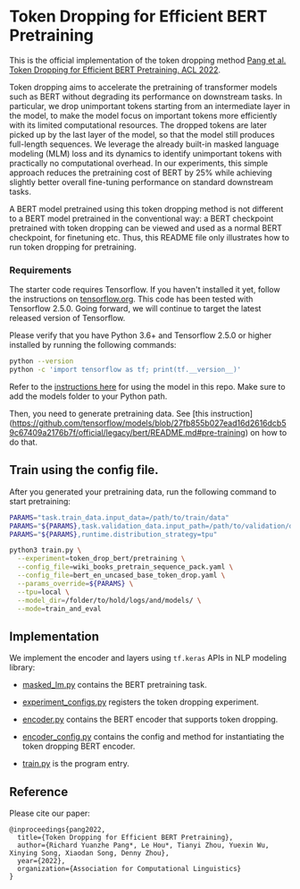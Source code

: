 # Token Dropping for Efficient BERT Pretraining

This is the official implementation of the token dropping method
[Pang et al. Token Dropping for Efficient BERT Pretraining. ACL 2022](#reference).

Token dropping aims to accelerate the pretraining of transformer
models such as BERT without degrading its performance on downstream tasks. In
particular, we drop unimportant tokens starting from an intermediate layer in
the model, to make the model focus on important tokens more efficiently with its
limited computational resources. The dropped tokens are later picked up by the
last layer of the model, so that the model still produces full-length sequences.
We leverage the already built-in masked language modeling (MLM) loss and its
dynamics to identify unimportant tokens with practically no computational
overhead. In our experiments, this simple approach reduces the pretraining cost
of BERT by 25% while achieving slightly better overall fine-tuning performance
on standard downstream tasks.

A BERT model pretrained using this token dropping method is not different to
a BERT model pretrained in the conventional way: a BERT checkpoint pretrained
with token dropping can be viewed and used as a normal BERT checkpoint, for
finetuning etc. Thus, this README file only illustrates how to run token
dropping for pretraining.

### Requirements

The starter code requires Tensorflow. If you haven't installed it yet, follow
the instructions on [tensorflow.org][1].
This code has been tested with Tensorflow 2.5.0. Going forward,
we will continue to target the latest released version of Tensorflow.

Please verify that you have Python 3.6+ and Tensorflow 2.5.0 or higher
installed by running the following commands:

```sh
python --version
python -c 'import tensorflow as tf; print(tf.__version__)'
```

Refer to the [instructions here][2]
for using the model in this repo. Make sure to add the models folder to your
Python path.

[1]: https://www.tensorflow.org/install/
[2]:
https://github.com/tensorflow/models/tree/master/official#running-the-models

Then, you need to generate pretraining data. See
[this instruction]
(https://github.com/tensorflow/models/blob/27fb855b027ead16d2616dcb59c67409a2176b7f/official/legacy/bert/README.md#pre-training)
on how to do that.

## Train using the config file.

After you generated your pretraining data, run the following command to start
pretraining:

```bash
PARAMS="task.train_data.input_data=/path/to/train/data"
PARAMS="${PARAMS},task.validation_data.input_path=/path/to/validation/data"
PARAMS="${PARAMS},runtime.distribution_strategy=tpu"

python3 train.py \
  --experiment=token_drop_bert/pretraining \
  --config_file=wiki_books_pretrain_sequence_pack.yaml \
  --config_file=bert_en_uncased_base_token_drop.yaml \
  --params_override=${PARAMS} \
  --tpu=local \
  --model_dir=/folder/to/hold/logs/and/models/ \
  --mode=train_and_eval
```

## Implementation

We implement the encoder and layers using `tf.keras` APIs in NLP
modeling library:

  * [masked_lm.py](https://github.com/tensorflow/models/blob/master/official/projects/token_dropping/masked_lm.py)
  contains the BERT pretraining task.

  * [experiment_configs.py](https://github.com/tensorflow/models/blob/master/official/projects/token_dropping/experiment_configs.py)
  registers the token dropping experiment.

  * [encoder.py](https://github.com/tensorflow/models/blob/master/official/projects/token_dropping/encoder.py)
  contains the BERT encoder that supports token dropping.

  * [encoder_config.py](https://github.com/tensorflow/models/blob/master/official/projects/token_dropping/encoder_config.py)
  contains the config and method for instantiating the token dropping BERT
  encoder.

  * [train.py](https://github.com/tensorflow/models/blob/master/official/projects/token_dropping/train.py)
  is the program entry.

## Reference

Please cite our paper:

```
@inproceedings{pang2022,
  title={Token Dropping for Efficient BERT Pretraining},
  author={Richard Yuanzhe Pang*, Le Hou*, Tianyi Zhou, Yuexin Wu, Xinying Song, Xiaodan Song, Denny Zhou},
  year={2022},
  organization={Association for Computational Linguistics}
}
```
